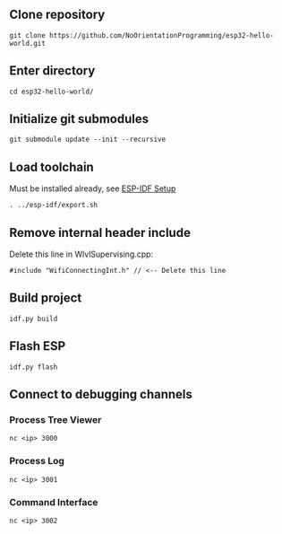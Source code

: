
## Clone repository
```
git clone https://github.com/NoOrientationProgramming/esp32-hello-world.git
```

## Enter directory
```
cd esp32-hello-world/
```

## Initialize git submodules
```
git submodule update --init --recursive
```

## Load toolchain

Must be installed already, see [ESP-IDF Setup](https://docs.espressif.com/projects/esp-idf/en/latest/esp32/get-started/linux-macos-setup.html)

```
. ../esp-idf/export.sh
```

## Remove internal header include

Delete this line in WlvlSupervising.cpp:
```
#include "WifiConnectingInt.h" // <-- Delete this line
```

## Build project
```
idf.py build
```

## Flash ESP
```
idf.py flash
```

## Connect to debugging channels

### Process Tree Viewer
```
nc <ip> 3000
```

### Process Log
```
nc <ip> 3001
```

### Command Interface
```
nc <ip> 3002
```

